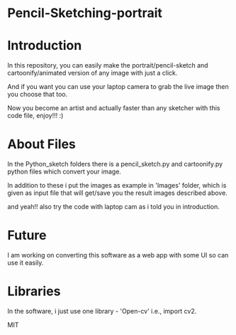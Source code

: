 # Pencil-Sketching-portrait

# Introduction
In this repository, you can easily make the portrait/pencil-sketch and cartoonify/animated version of any image with just a click.

And if you want you can use your laptop camera to grab the live image then you choose that too.

Now you become an artist and actually faster than any sketcher with this code file, enjoy!!! :)

# About Files
In the Python_sketch folders there is a pencil_sketch.py and cartoonify.py python files which convert your image.

In addition to these i put the images as example in 'Images' folder, which is given as input file that will get/save you the result images described above.

and yeah!! also try the code with laptop cam as i told you in introduction.

# Future

I am working on converting this software as a web app with some UI so can use it easily.

# Libraries 
In the software, i just use one library - 'Open-cv' i.e., import cv2.

MIT
